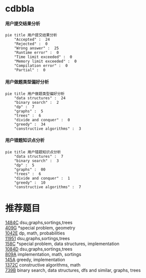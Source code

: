 # cdbbla

<!-- tabs:start -->



#### **用户提交结果分析**

```mermaid
pie title 用户提交结果分析
    "Accepted" :  24
    "Rejected" :  0
    "Wrong answer" :  25
    "Runtime error" :  0
    "Time limit exceeded" :  0
    "Memory limit exceeded" :  0
    "Compilation error" :  0
    "Partial" :  0
```

#### **用户做题类型偏好分析**

```mermaid
pie title 用户做题类型偏好分析
    "data structures" :  24
    "binary search" :  2
    "dp" :  7
    "graphs" :  5
    "trees" :  6
    "divide and conquer" :  0
    "greedy" :  34
    "constructive algorithms" :  3
```
#### **用户错题知识点分析**

```mermaid
pie title 用户错题知识点分析
    "data structures" :  7
    "binary search" :  3
    "dp" :  5
    "graphs" :  00
    "trees" :  6
    "divide and conquer" :  1
    "greedy" :  10
    "constructive algorithms" :  7
```



<!-- tabs:end -->
# 推荐题目
[1484C](https://codeforces.com/contest/1484/problem/C)		dsu,graphs,sortings,trees		  
[409G](https://codeforces.com/contest/409/problem/G)		*special problem,
                        geometry		  
[1042E](https://codeforces.com/contest/1042/problem/E)		dp,
                        math,
                        probabilities		  
[11951](https://codeforces.com/contest/1195/problem/1)		dsu,graphs,sortings,trees		  
[158C](https://codeforces.com/contest/158/problem/C)		*special problem,
                        data structures,
                        implementation		  
[1084D](https://codeforces.com/contest/1084/problem/D)		dsu,graphs,sortings,trees		  
[809A](https://codeforces.com/contest/809/problem/A)		implementation,
                        math,
                        sortings		  
[145A](https://codeforces.com/contest/145/problem/A)		greedy,
                        implementation		  
[1372C](https://codeforces.com/contest/1372/problem/C)		constructive algorithms,
                        math		  
[739B](https://codeforces.com/contest/739/problem/B)		binary search,
                        data structures,
                        dfs and similar,
                        graphs,
                        trees		  
